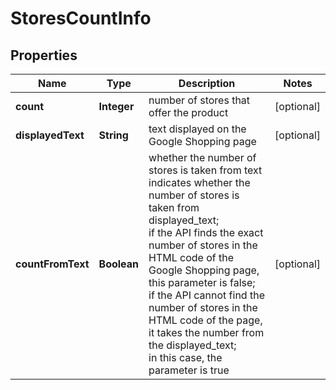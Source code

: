 # StoresCountInfo


## Properties

| Name | Type | Description | Notes |
|------------ | ------------- | ------------- | -------------|
**count** | **Integer** | number of stores that offer the product |[optional]|
**displayedText** | **String** | text displayed on the Google Shopping page |[optional]|
**countFromText** | **Boolean** | whether the number of stores is taken from text<br>indicates whether the number of stores is taken from displayed_text;<br>if the API finds the exact number of stores in the HTML code of the Google Shopping page, this parameter is false;<br>if the API cannot find the number of stores in the HTML code of the page, it takes the number from the displayed_text;<br>in this case, the parameter is true |[optional]|